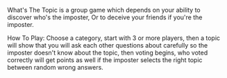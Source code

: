 What's The Topic is a group game which depends on your ability to discover who's the imposter, Or to deceive your friends if you're the imposter.

How To Play:
Choose a category, start with 3 or more players, then a topic will show that you will ask each other questions about carefully so the imposter doesn't know about the topic, then voting begins, who voted correctly will get points as well if the imposter selects the right topic between random wrong answers.
